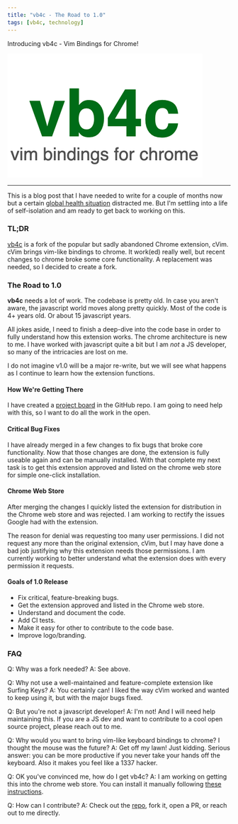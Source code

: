 ```yaml
---
title: "vb4c - The Road to 1.0"
tags: [vb4c, technology]
---
```


Introducing vb4c - Vim Bindings for Chrome!

![](/assets/images/vb4c-promo-title.png)

---

This is a blog post that I have needed to write for a couple of months now but
a certain [global health
situation](https://www.cdc.gov/coronavirus/2019-ncov/index.html)
distracted me. But I'm settling into a life of self-isolation and am ready to
get back to working on this.

### TL;DR

[vb4c](https://github.com/dcchambers/vb4c) is a fork of the popular but sadly
abandoned Chrome extension, cVim. cVim brings vim-like bindings to chrome. It
work(ed) really well, but recent changes to chrome broke some core
functionality. A replacement was needed, so I decided to create a fork.

### The Road to 1.0

**vb4c** needs a lot of work. The codebase is pretty old. In case you aren't
aware, the javascript world moves along pretty quickly. Most of the code is
4+ years old. Or about 15 javascript years.

All jokes aside, I need to finish a deep-dive into the code base in order to
fully understand how this extension works. The chrome architecture is new to
me. I have worked with javascript quite a bit but I am *not* a JS developer, so
many of the intricacies are lost on me.

I do not imagine v1.0 will be a major re-write, but we will see what happens as
I continue to learn how the extension functions.

#### How We're Getting There

I have created a [project
board](https://github.com/dcchambers/vb4c/projects/1) in the GitHub repo. I
am going to need help with this, so I want to do all the work in the open.

#### Critical Bug Fixes

I have already merged in a few changes to fix bugs that broke core
functionality. Now that those changes are done, the extension is fully
useable again and can be manually installed. With that complete my next task is
to get this extension approved and listed on the chrome web store for simple
one-click installation.

#### Chrome Web Store

After merging the changes I quickly listed the extension for distribution in
the Chrome web store and was rejected. I am working to rectify the issues Google
had with the extension.

The reason for denial was requesting too many user permissions. I did not
request any more than the original extension, cVim, but I may have done a bad
job justifying why this extension needs those permissions. I am currently
working to better understand what the extension does with every permission it
requests.

#### Goals of 1.0 Release
- Fix critical, feature-breaking bugs.
- Get the extension approved and listed in the Chrome web store.
- Understand and document the code.
- Add CI tests.
- Make it easy for other to contribute to the code base.
- Improve logo/branding.

### FAQ
Q: Why was a fork needed?
A: See above.

Q: Why not use a well-maintained and feature-complete extension like Surfing Keys?
A: You certainly can! I liked the way cVim worked and wanted to keep using it,
but with the major bugs fixed.

Q: But you're not a javascript developer!
A: I'm not! And I will need help maintaining this. If you are a JS dev and want
to contribute to a cool open source project, please reach out to me.

Q: Why would you want to bring vim-like keyboard bindings to chrome? I thought
the mouse was the future?
A: Get off my lawn! Just kidding. Serious answer: you can be more productive if
you never take your hands off the keyboard. Also it makes you feel like a 1337
hacker.

Q: OK you've convinced me, how do I get vb4c?
A: I am working on getting this into the chrome web store. You can install it
manually following [these
instructions](https://github.com/dcchambers/vb4c#install).

Q: How can I contribute?
A: Check out the [repo](https://github.com/dcchambers/vb4c), fork it, open a
PR, or reach out to me directly.
